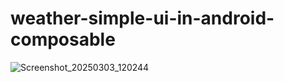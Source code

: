 # weather-simple-ui-in-android-composable
![Screenshot_20250303_120244](https://github.com/user-attachments/assets/537ec149-b0b9-42b6-9e68-ab6b98e67c16)
